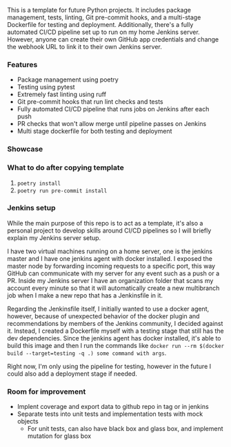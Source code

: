 This is a template for future Python projects. It includes package management, tests, linting, Git pre-commit hooks, and a multi-stage Dockerfile for testing and deployment. Additionally, there's a fully automated CI/CD pipeline set up to run on my home Jenkins server. However, anyone can create their own GitHub app credentials and change the webhook URL to link it to their own Jenkins server.

### Features
- Package management using poetry
- Testing using pytest
- Extremely fast linting using ruff
- Git pre-commit hooks that run lint checks and tests
- Fully automated CI/CD pipeline that runs jobs on Jenkins after each push
- PR checks that won't allow merge until pipeline passes on Jenkins
- Multi stage dockerfile for both testing and deployment

### Showcase

### What to do after copying template

1. `poetry install`
2. `poetry run pre-commit install`

### Jenkins setup
While the main purpose of this repo is to act as a template, it's also a personal project to develop skills around CI/CD pipelines so I will briefly explain my Jenkins server setup.

I have two virtual machines running on a home server, one is the jenkins master and I have one jenkins agent with docker installed. I exposed the master node by forwarding incoming requests to a specific port, this way GitHub can communicate with my server for any event such as a push or a PR. Inside my Jenkins server I have an organization folder that scans my account every minute so that it will automatically create a new multibranch job when I make a new repo that has a Jenkinsfile in it.

Regarding the Jenkinsfile itself, I initially wanted to use a docker agent, however, because of unexpected behavior of the docker plugin and recommendations by members of the Jenkins community, I decided against it. Instead, I created a Dockerfile myself with a testing stage that still has the dev dependencies. Since the jenkins agent has docker installed, it's able to build this image and then I run the commands like `docker run --rm $(docker build --target=testing -q .) some command with args`.

Right now, I'm only using the pipeline for testing, however in the future I could also add a deployment stage if needed.

### Room for improvement
- Implent coverage and export data to github repo in tag or in jenkins
- Separate tests into unit tests and implementation tests with mock objects
    - For unit tests, can also have black box and glass box, and implement mutation for glass box
